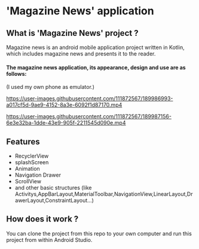 # 'Magazine News' application
## What is 'Magazine News' project ?
Magazine news is an android mobile application project written in Kotlin, which includes magazine news and presents it to the reader.
#### The magazine news application, its appearance, design and use are as follows:
(I used my own phone as emulator.)

https://user-images.githubusercontent.com/111872567/189986993-a017cf5d-9ae9-4152-8a3e-6092f1d87170.mp4

https://user-images.githubusercontent.com/111872567/189987156-6e3e32ba-1dde-43e9-905f-2211545d090e.mp4

## Features 
* RecyclerView
* splashScreen
* Animation
* Navigation Drawer 
* ScrollView
* and other basic structures (like Activitys,AppBarLayout,MaterialToolbar,NavigationView,LinearLayout,DrawerLayout,ConstraintLayout...)

## How does it work ?
You can clone the project from this repo to your own computer and run this project from within Android Studio.







